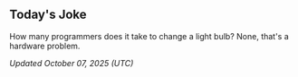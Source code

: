 ## Today's Joke
How many programmers does it take to change a light bulb? None, that's a hardware problem.

*Updated October 07, 2025 (UTC)*
